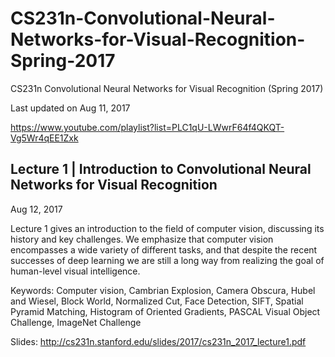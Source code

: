 # CS231n-Convolutional-Neural-Networks-for-Visual-Recognition-Spring-2017
CS231n Convolutional Neural Networks for Visual Recognition (Spring 2017)

Last updated on Aug 11, 2017

https://www.youtube.com/playlist?list=PLC1qU-LWwrF64f4QKQT-Vg5Wr4qEE1Zxk


## Lecture 1 | Introduction to Convolutional Neural Networks for Visual Recognition

Aug 12, 2017


Lecture 1 gives an introduction to the field of computer vision, discussing its history and key challenges. We emphasize that computer vision encompasses a wide variety of different tasks, and that despite the recent successes of deep learning we are still a long way from realizing the goal of human-level visual intelligence.

Keywords: Computer vision, Cambrian Explosion, Camera Obscura, Hubel and Wiesel, Block World, Normalized Cut, Face Detection, SIFT, Spatial Pyramid Matching, Histogram of Oriented Gradients, PASCAL Visual Object Challenge, ImageNet Challenge

Slides: http://cs231n.stanford.edu/slides/2017/cs231n_2017_lecture1.pdf





